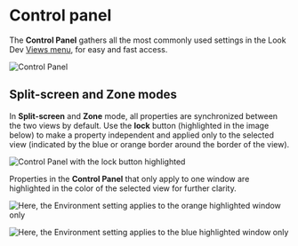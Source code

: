 # Control panel

The __Control Panel__ gathers all the most commonly used settings in the Look Dev [Views menu](LookDevViewsMenus), for easy and fast access.

![__Control Panel__](../uploads/Main/LookDevControlPanel.png)

## Split-screen and Zone modes

In __Split-screen__ and __Zone__ mode, all properties are synchronized between the two views by default. Use the __lock__ button (highlighted in the image below) to make a property independent and applied only to the selected view (indicated by the blue or orange border around the border of the view).

![__Control Panel__ with the __lock__ button highlighted ](../uploads/Main/LookDevControlPanel-SplitScreen.png)

Properties in the __Control Panel__ that only apply to one window are highlighted in the color of the selected view for further clarity.

![Here, the __Environment__ setting applies to the orange highlighted window only](../uploads/Main/LookDevControlPanel-SplitScreenOrange.png)

![Here, the __Environment__ setting applies to the blue highlighted window only](../uploads/Main/LookDevControlPanel-SplitScreenBlue.png)
